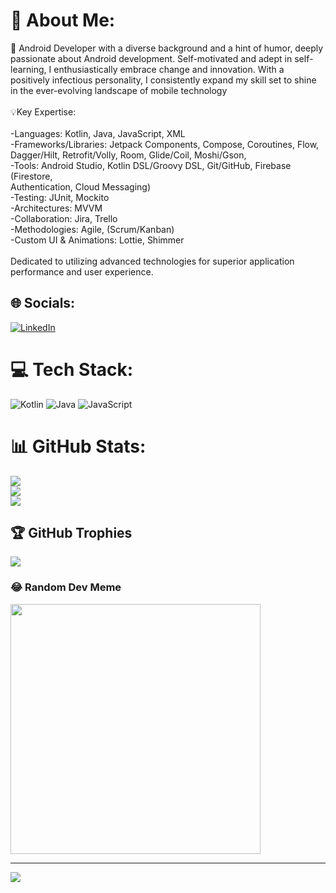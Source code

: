 # 💫 About Me:
📱 Android Developer with a diverse background and a hint of humor, deeply passionate about Android development. Self-motivated and adept in self-learning, I enthusiastically embrace change and innovation. With a positively infectious personality, I consistently expand my skill set to shine in the ever-evolving landscape of mobile technology<br><br>💡Key Expertise:<br><br>-Languages: Kotlin, Java, JavaScript, XML<br>-Frameworks/Libraries: Jetpack Components, Compose, Coroutines, Flow, Dagger/Hilt, Retrofit/Volly, Room, Glide/Coil, Moshi/Gson, <br>-Tools: Android Studio, Kotlin DSL/Groovy DSL, Git/GitHub, Firebase (Firestore, <br> Authentication, Cloud Messaging)<br>-Testing: JUnit, Mockito<br>-Architectures: MVVM<br>-Collaboration: Jira, Trello<br>-Methodologies: Agile, (Scrum/Kanban)<br>-Custom UI & Animations: Lottie, Shimmer<br><br>Dedicated to utilizing advanced technologies for superior application performance and user experience.


## 🌐 Socials:
[![LinkedIn](https://img.shields.io/badge/LinkedIn-%230077B5.svg?logo=linkedin&logoColor=white)](https://linkedin.com/in/timothysliu) 

# 💻 Tech Stack:
![Kotlin](https://img.shields.io/badge/kotlin-%237F52FF.svg?style=flat&logo=kotlin&logoColor=white) ![Java](https://img.shields.io/badge/java-%23ED8B00.svg?style=flat&logo=openjdk&logoColor=white) ![JavaScript](https://img.shields.io/badge/javascript-%23323330.svg?style=flat&logo=javascript&logoColor=%23F7DF1E)
# 📊 GitHub Stats:
![](https://github-readme-stats.vercel.app/api?username=timo9036&theme=tokyonight&hide_border=true&include_all_commits=true&count_private=true)<br/>
![](https://github-readme-streak-stats.herokuapp.com/?user=timo9036&theme=tokyonight&hide_border=true)<br/>
![](https://github-readme-stats.vercel.app/api/top-langs/?username=timo9036&theme=tokyonight&hide_border=true&include_all_commits=true&count_private=true&layout=compact)

## 🏆 GitHub Trophies
![](https://github-profile-trophy.vercel.app/?username=timo9036&theme=dracula&no-frame=true&no-bg=false&margin-w=4)

### 😂 Random Dev Meme
<img src='https://memer-new.vercel.app/' style="height: 400px;"/>

---
[![](https://visitcount.itsvg.in/api?id=timo9036&icon=0&color=0)](https://visitcount.itsvg.in)

<!-- Proudly created with GPRM ( https://gprm.itsvg.in ) -->
